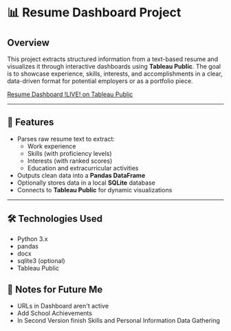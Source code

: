 # 📊 Resume Dashboard Project

## Overview

This project extracts structured information from a text-based resume and visualizes it through interactive dashboards using **Tableau Public**. The goal is to showcase experience, skills, interests, and accomplishments in a clear, data-driven format for potential employers or as a portfolio piece.

[Resume Dashboard !LIVE! on Tableau Public](https://public.tableau.com/app/profile/mikayla.kosmala2894/viz/RunningResume/AboutMe)

---

## 🔧 Features

- Parses raw resume text to extract:
  - Work experience
  - Skills (with proficiency levels)
  - Interests (with ranked scores)
  - Education and extracurricular activities
- Outputs clean data into a **Pandas DataFrame**
- Optionally stores data in a local **SQLite** database
- Connects to **Tableau Public** for dynamic visualizations

---

## 🛠️ Technologies Used

- Python 3.x
- pandas
- docx
- sqlite3 (optional)
- Tableau Public

## 🧪 Notes for Future Me

- URLs in Dashboard aren't active
- Add School Achievements
- In Second Version finish Skills and Personal Information Data Gathering